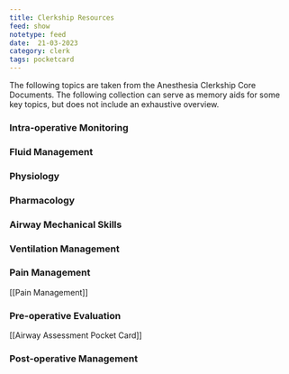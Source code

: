 ```yaml
---
title: Clerkship Resources
feed: show
notetype: feed
date:  21-03-2023
category: clerk
tags: pocketcard
---
```


The following topics are taken from the Anesthesia Clerkship Core Documents. The following collection can serve as memory aids for some key topics, but does not include an exhaustive overview.

### Intra-operative Monitoring
### Fluid Management
### Physiology
### Pharmacology
### Airway Mechanical Skills
### Ventilation Management
### Pain Management
[[Pain Management]]
### Pre-operative Evaluation
[[Airway Assessment Pocket Card]]
### Post-operative Management
